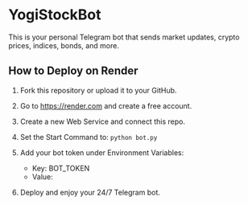 
# YogiStockBot

This is your personal Telegram bot that sends market updates, crypto prices, indices, bonds, and more.

## How to Deploy on Render

1. Fork this repository or upload it to your GitHub.
2. Go to https://render.com and create a free account.
3. Create a new Web Service and connect this repo.
4. Set the Start Command to: `python bot.py`
5. Add your bot token under Environment Variables:
   - Key: BOT_TOKEN
   - Value: <your bot token>

6. Deploy and enjoy your 24/7 Telegram bot.
